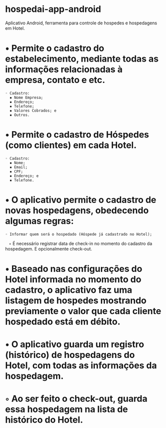 # hospedai-app-android

Aplicativo Android, ferramenta para controle de hospedes e hospedagens em Hotel.

# • Permite o cadastro do estabelecimento, mediante todas as informações relacionadas à empresa, contato e etc.
    ◦ Cadastro:
      ▪ Nome Empresa;
      ▪ Endereço;
      ▪ Telefone;
      ▪ Valores Cobrados; e
      ▪ Outros.
    
# • Permite o cadastro de Hóspedes (como clientes) em cada Hotel.
    ◦ Cadastro:
      ▪ Nome;
      ▪ Email;
      ▪ CPF;
      ▪ Endereço; e
      ▪ Telefone.
      
# • O aplicativo permite o cadastro de novas hospedagens, obedecendo algumas regras:
    ◦ Informar quem será o hospedado (Hóspede já cadastrado no Hotel);
    ◦ É necessário registrar data de check-in no momento do cadastro da hospedagem. E opcionalmente check-out.

# • Baseado nas configurações do Hotel informada no momento do cadastro, o aplicativo faz uma listagem de hospedes mostrando previamente o valor que cada cliente hospedado está em débito.

# • O aplicativo guarda um registro (histórico) de hospedagens do Hotel, com todas as informações da hospedagem.

# ◦ Ao ser feito o check-out, guarda essa hospedagem na lista de histórico do Hotel.
